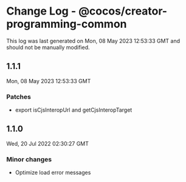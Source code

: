 # Change Log - @cocos/creator-programming-common

This log was last generated on Mon, 08 May 2023 12:53:33 GMT and should not be manually modified.

## 1.1.1
Mon, 08 May 2023 12:53:33 GMT

### Patches

- export isCjsInteropUrl and getCjsInteropTarget

## 1.1.0
Wed, 20 Jul 2022 02:30:27 GMT

### Minor changes

- Optimize load error messages

